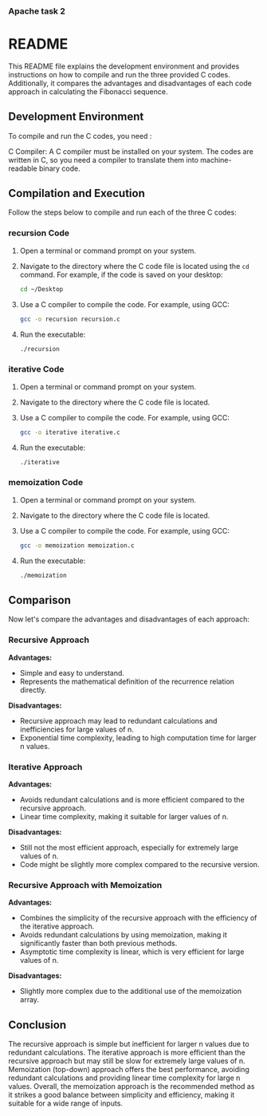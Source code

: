 ### Apache task 2
# README

This README file explains the development environment and provides instructions on how to compile and run the three provided C codes. Additionally, it compares the advantages and disadvantages of each code approach in calculating the Fibonacci sequence.

## Development Environment

To compile and run the C codes, you need :

C Compiler: A C compiler must be installed on your system. The codes are written in C, so you need a compiler to translate them into machine-readable binary code.


## Compilation and Execution

Follow the steps below to compile and run each of the three C codes:

### recursion Code

1. Open a terminal or command prompt on your system.

2. Navigate to the directory where the C code file is located using the `cd` command. For example, if the code is saved on your desktop:

   ```bash
   cd ~/Desktop
   ```

3. Use a C compiler to compile the code. For example, using GCC:

   ```bash
   gcc -o recursion recursion.c
   ```

4. Run the executable:

   ```bash
   ./recursion
   ```

### iterative Code

1. Open a terminal or command prompt on your system.

2. Navigate to the directory where the C code file is located.

3. Use a C compiler to compile the code. For example, using GCC:

   ```bash
   gcc -o iterative iterative.c
   ```

4. Run the executable:

   ```bash
   ./iterative
   ```

### memoization Code

1. Open a terminal or command prompt on your system.

2. Navigate to the directory where the C code file is located.

3. Use a C compiler to compile the code. For example, using GCC:

   ```bash
   gcc -o memoization memoization.c
   ```

4. Run the executable:

   ```bash
   ./memoization
   ```

## Comparison

Now let's compare the advantages and disadvantages of each approach:

### Recursive Approach

**Advantages:**
- Simple and easy to understand.
- Represents the mathematical definition of the recurrence relation directly.

**Disadvantages:**
- Recursive approach may lead to redundant calculations and inefficiencies for large values of n.
- Exponential time complexity, leading to high computation time for larger n values.

### Iterative Approach

**Advantages:**
- Avoids redundant calculations and is more efficient compared to the recursive approach.
- Linear time complexity, making it suitable for larger values of n.

**Disadvantages:**
- Still not the most efficient approach, especially for extremely large values of n.
- Code might be slightly more complex compared to the recursive version.

### Recursive Approach with Memoization

**Advantages:**
- Combines the simplicity of the recursive approach with the efficiency of the iterative approach.
- Avoids redundant calculations by using memoization, making it significantly faster than both previous methods.
- Asymptotic time complexity is linear, which is very efficient for large values of n.

**Disadvantages:**
- Slightly more complex due to the additional use of the memoization array.

## Conclusion

The recursive approach is simple but inefficient for larger n values due to redundant calculations.
The iterative approach is more efficient than the recursive approach but may still be slow for extremely large values of n.
Memoization (top-down) approach offers the best performance, avoiding redundant calculations and providing linear time complexity for large n values.
Overall, the memoization approach is the recommended method as it strikes a good balance between simplicity and efficiency, making it suitable for a wide range of inputs.